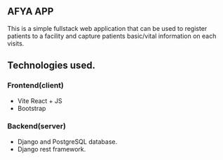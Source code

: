## AFYA APP
This is a simple fullstack web application that can be used to register patients to a facility and capture patients basic/vital information on each visits.

## Technologies used.
### Frontend(client)
- Vite React + JS
- Bootstrap

### Backend(server)
- Django and PostgreSQL database.
- Django rest framework.